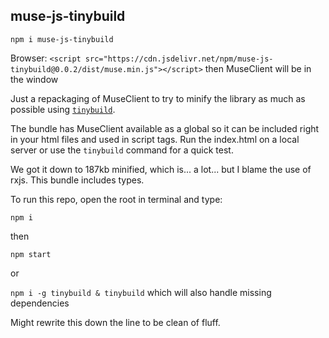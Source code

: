 ## muse-js-tinybuild

`npm i muse-js-tinybuild`

Browser: `<script src="https://cdn.jsdelivr.net/npm/muse-js-tinybuild@0.0.2/dist/muse.min.js"></script>` then MuseClient will be in the window

Just a repackaging of MuseClient to try to minify the library as much as possible using [`tinybuild`](https://github.com/brainsatplay/tinybuild).

The bundle has MuseClient available as a global so it can be included right in your html files and used in script tags. Run the index.html on a local server or use the `tinybuild` command for a quick test.

We got it down to 187kb minified, which is... a lot... but I blame the use of rxjs. This bundle includes types.


To run this repo, open the root in terminal and type:

`npm i` 

then

`npm start`

or

`npm i -g tinybuild & tinybuild` which will also handle missing dependencies



Might rewrite this down the line to be clean of fluff.
